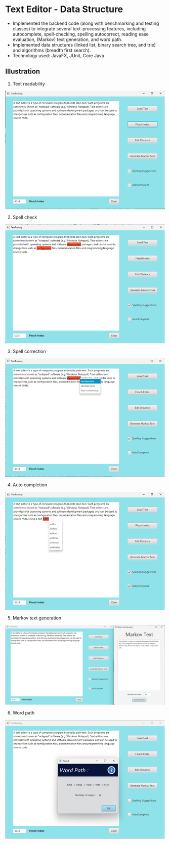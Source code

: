 # Text Editor - Data Structure
* Implemented the backend code (along with benchmarking and testing classes) to integrate several text-processing features, including autocomplete, spell-checking, spelling autocorrect, reading ease evaluation, (Markov) text generation, and word path.
* Implemented data structures (linked list, binary search tree, and trie) and algorithms (breadth first search).
* Technology used:  JavaFX, JUnit, Core Java

## Illustration
1. Text readability

![Alt text](./illustration_flesch_score.png?raw=true "Title")

2. Spell check

![Alt text](./illustration_spellcheck.png?raw=true "Title")

3. Spell correction

![Alt text](./illustration_spell_correction.png?raw=true "Title")

4. Auto completion

![Alt text](./illustration_autocomplete.png?raw=true "Title")

5. Markov text generation

![Alt text](./illustration_markov_text_generation.png?raw=true "Title")

6. Word path

![Alt text](./illustration_word_path.png?raw=true "Title")
